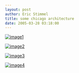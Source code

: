 ```yaml
---
layout: post
author: Eric Stimmel
title: some chicago architecture
date: 2005-03-28 03:18:00
--- 
```



[![image1][]][1]

[![image2][]][2]

[![image3][]][3]

[![image4][]][4]

  [image1]: http://photos1.blogger.com/img/5/3283/320/IMG_6639.jpg
  [1]: http://photos1.blogger.com/img/5/3283/640/IMG_6639.jpg
  [image2]: http://photos1.blogger.com/img/5/3283/320/IMG_6579.jpg
  [2]: http://photos1.blogger.com/img/5/3283/640/IMG_6579.jpg
  [image3]: http://photos1.blogger.com/img/5/3283/320/IMG_6435.jpg
  [3]: http://photos1.blogger.com/img/5/3283/640/IMG_6435.jpg
  [image4]: http://photos1.blogger.com/img/5/3283/320/IMG_6562.jpg
  [4]: http://photos1.blogger.com/img/5/3283/640/IMG_6562.jpg

